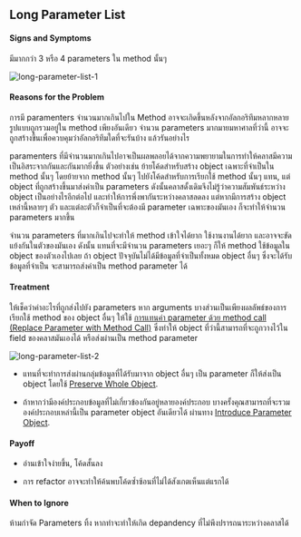 ## Long Parameter List
#### Signs and Symptoms
มีมากกว่า 3 หรือ 4 parameters ใน method นั้นๆ
    
![long-parameter-list-1](https://sourcemaking.com/images/refactoring-illustrations/2x/long-parameter-list-1.png)
    
#### Reasons for the Problem
การมี paramenters จำนวนมากเกินไปใน Method อาจจะเกิดขึ้นหลังจากอัลกอริทึมหลากหลายรูปแบบถูกรวมอยู่ใน method เพียงอันเดียว จำนวน parameters มากมายมหาศาลที่ว่านี้ อาจจะถูกสร้างขึ้นเพื่อควบคุมว่าอัลกอริทึมใดที่จะรันบ้าง แล้วรันอย่างไร
    
paramenters ที่มีจำนวนมากเกินไปอาจเป็นผลพลอยได้จากความพยายามในการทำให้คลาสมีความเป็นอิสระจากกันและกันมากยิ่งขึ้น ตัวอย่างเช่น ย้ายโค้ดสำหรับสร้าง object เฉพาะที่จำเป็นใน method นั้นๆ โดยย้ายจาก method นั้นๆ  ไปยังโค้ดสำหรับการเรียกใช้ method นั้นๆ แทน, แต่ object ที่ถูกสร้างขึ้นมาส่งค่าเป็น parameters ดังนั้นคลาสดั้งเดิมจึงไม่รู้ว่าความสัมพันธ์ระหว่าง object เป็นอย่างไรอีกต่อไป และทำให้การพึ่งพากันระหว่างคลาสลดลง แต่หากมีการสร้าง object เหล่านี้หลายๆ ตัว และแต่ละตัวก็จำเป็นที่จะต้องมี parameter เฉพาะของมันเอง ก็จะทำให้จำนวน parameters มากขึ้น
    
จำนวน parameters ที่มากเกินไปจะทำให้ method เข้าใจได้ยาก ใช้งานงานได้ยาก และอาจจะขัดแย้งกันในตัวของมันเอง ดังนั้น แทนที่จะมีจำนวน parameters เยอะๆ ก็ให้ method ใช้ข้อมูลใน object ของตัวเองไปเลย ถ้า object ปัจจุบันไม่ได้มีข้อมูลที่จำเป็นทั้งหมด object อื่นๆ ซึ่งจะได้รับข้อมูลที่จำเป็น จะสามารถส่งค่าเป็น method parameter ได้
    
#### Treatment
ให้เช็คว่าค่าอะไรที่ถูกส่งไปยัง parameters หาก arguments บางส่วนเป็นเพียงผลลัพธ์ของการเรียกใช้ method ของ object อื่นๆ ให้ใช้ [การแทนค่า parameter ด้วย method call (Replace Parameter with Method Call)](https://sourcemaking.com/refactoring/replace-parameter-with-method-call) ซึ่งทำให้ object ที่ว่านี้สามารถที่จะถูกวางไว้ใน field ของคลาสมันเองได้ หรือส่งผ่านเป็น method parameter
    
![long-parameter-list-2](https://sourcemaking.com/images/refactoring-illustrations/2x/long-parameter-list-2.png)
    
+ แทนที่จะทำการส่งผ่านกลุ่มข้อมูลที่ได้รับมาจาก object อื่นๆ เป็น parameter ก็ให้ส่งเป็น object โดยใช้ [Preserve Whole Object](https://sourcemaking.com/refactoring/preserve-whole-object).
    
+ ถ้าหากว่ามีองค์ประกอบข้อมูลที่ไม่เกี่ยวข้องกันอยู่หลายองค์ประกอบ บางครั้งคุณสามารถที่จะรวมองค์ประกอบเหล่านี้เป็น parameter object อันเดียวได้ ผ่านทาง [Introduce Parameter Object](https://sourcemaking.com/refactoring/introduce-parameter-object).
    
#### Payoff
+ อ่านเข้าใจง่ายขึ้น, โค้ดสั้นลง
    
+ การ refactor อาจจะทำให้ค้นพบโค้ดซ้ำซ้อนที่ไม่ได้สังเกตเห็นแต่แรกได้
    
#### When to Ignore
ห้ามกำจัด Parameters ทิ้ง หากทำจะทำให้เกิด depandency ที่ไม่พึงปรารถนาระหว่างคลาสได้